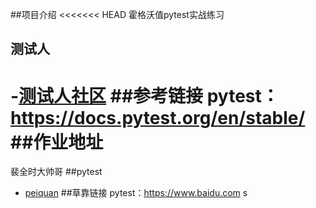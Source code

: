 ##项目介绍
<<<<<<< HEAD
霍格沃值pytest实战练习 
## 测试人
-[测试人社区](https://ceshiren.com/)
##参考链接
pytest：https://docs.pytest.org/en/stable/
##作业地址
=======
裴全时大帅哥
##pytest
- [peiquan](https://www.baidu.com)
##草靠链接
pytest：https://www.baidu.com
s
